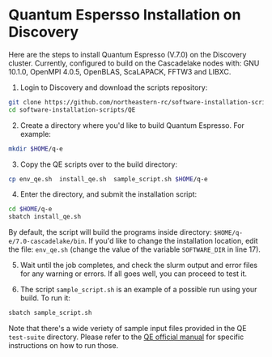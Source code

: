 # Quantum Espersso Installation on Discovery

Here are the steps to install Quantum Espresso (V.7.0) on the Discovery cluster.
Currently, configured to build on the Cascadelake nodes with: GNU 10.1.0, OpenMPI 4.0.5, OpenBLAS, ScaLAPACK, FFTW3 and LIBXC.

1. Login to Discovery and download the scripts repository:

```bash
git clone https://github.com/northeastern-rc/software-installation-scripts.git
cd software-installation-scripts/QE
```

2. Create a directory where you'd like to build Quantum Espresso. For example:

```bash
mkdir $HOME/q-e
```

3. Copy the QE scripts over to the build directory:

```bash
cp env_qe.sh  install_qe.sh  sample_script.sh $HOME/q-e 
```

4. Enter the directory, and submit the installation script: 

```bash
cd $HOME/q-e
sbatch install_qe.sh  
```
By default, the script will build the programs inside directory: `$HOME/q-e/7.0-cascadelake/bin`. If you'd like to change the installation location, edit the file: `env_qe.sh` (change the value of the variable `SOFTWARE_DIR` in line 17).

5. Wait until the job completes, and check the slurm output and error files for any warning or errors. If all goes well, you can proceed to test it.

5. The script `sample_script.sh` is an example of a possible run using your build. To run it:

```bash
sbatch sample_script.sh
```

Note that there's a wide veriety of sample input files provided in the QE `test-suite` directory. Please refer to the [QE official manual](http://www.quantum-espresso.org/) for specific instructions on how to run those.


